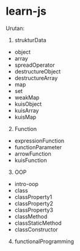 # learn-js
Urutan:
1. strukturData
  - object
  - array
  - spreadOperator
  - destructureObject
  - destructureArray
  - map
  - set
  - weakMap
  - kuisObject
  - kuisArray
  - kuisMap
2. Function
  - expressionFunction
  - functionParameter
  - arrowFunction
  - kuisFunction
3. OOP
  - intro-oop
  - class
  - classProperty1
  - classProperty2
  - classProperty3
  - classMethod
  - classStaticMethod
  - classConstructor
4. functionalProgramming
